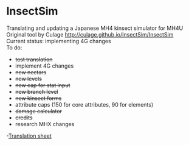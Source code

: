 # InsectSim    
Translating and updating a Japanese MH4 kinsect simulator for MH4U    
Original tool by Culage http://culage.github.io/InsectSim/InsectSim    
Current status: implementing 4G changes    
To do: 

* ~~test translation~~
* implement 4G changes
 * ~~new nectars~~
 * ~~new levels~~
 * ~~new cap for stat input~~
 * ~~new branch level~~
 * ~~new kinsect forms~~ 
 * attribute caps (150 for core attributes, 90 for elements)
 * ~~damage calculator~~
 * ~~credits~~
* research MHX changes
  
-[Translation sheet](https://docs.google.com/spreadsheets/d/1fVJ2eAtS1vWQCxpIEioA8ahEgLEFwg4-7g2GKKs2DxA/edit?usp=sharing)
